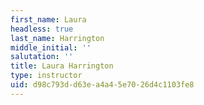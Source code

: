 ```yaml
---
first_name: Laura
headless: true
last_name: Harrington
middle_initial: ''
salutation: ''
title: Laura Harrington
type: instructor
uid: d98c793d-d63e-a4a4-5e70-26d4c1103fe8
---
```

